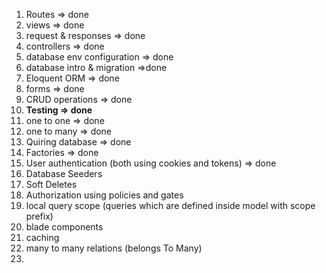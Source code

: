 1. Routes => done
2. views => done
3. request & responses => done
4. controllers => done
5. database env configuration => done
6. database intro & migration =>done
7. Eloquent ORM =>  done
8. forms => done
9. CRUD operations => done
10. **Testing => done**
11. one to one => done
12. one to many => done
13. Quiring database => done
14. Factories => done
15. User authentication (both using cookies and tokens) => done
16. Database Seeders
17. Soft Deletes
18. Authorization using policies and gates
19. local query scope (queries which are defined inside model with scope prefix)
20. blade components
21. caching
22. many to many relations (belongs To Many)
23. 